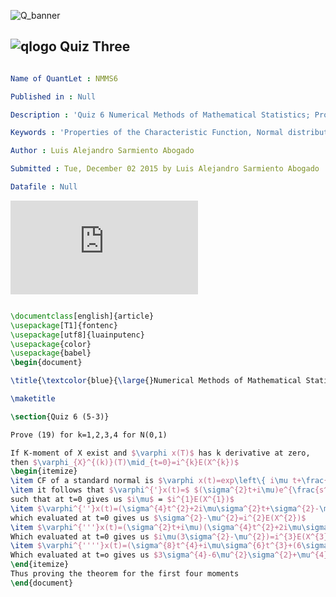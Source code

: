 ![Q_banner](https://github.com/QuantLet/Styleguide-and-Validation-procedure/blob/master/pictures/banner.png)

## ![qlogo](https://github.com/QuantLet/Styleguide-and-Validation-procedure/blob/master/pictures/qloqo.png) **Quiz Three**

```yaml

Name of QuantLet : NMMS6

Published in : Null

Description : 'Quiz 6 Numerical Methods of Mathematical Statistics; Prove Equation 19 for the first four moments' 

Keywords : 'Properties of the Characteristic Function, Normal distribution, Moments, histogram'

Author : Luis Alejandro Sarmiento Abogado

Submitted : Tue, December 02 2015 by Luis Alejandro Sarmiento Abogado

Datafile : Null

```
![Q_pdf](https://github.com/saabogal/NMS567337-Q1/files/49018/Quiz.six.pdf)

```tex

\documentclass[english]{article}
\usepackage[T1]{fontenc}
\usepackage[utf8]{luainputenc}
\usepackage{color}
\usepackage{babel}
\begin{document}

\title{\textcolor{blue}{\large{}Numerical Methods of Mathematical Statistics}}

\maketitle

\section{Quiz 6 (5-3)}

Prove (19) for k=1,2,3,4 for N(0,1)

If K-moment of X exist and $\varphi x(T)$ has k derivative at zero,
then $\varphi_{X}^{(k)}(T)\mid_{t=0}=i^{k}E(X^{k})$
\begin{itemize}
\item CF of a standard normal is $\varphi x(t)=exp\left\{ i\mu t+\frac{1}{2}\sigma^{2}t^{2}\right\} $ 
\item it follows that $\varphi^{'}x(t)=$ $(\sigma^{2}t+i\mu)e^{\frac{s^{2}t^{2}+2i\mu t}{2}}$
such that at t=0 gives us $i\mu$ = $i^{1}E(X^{1})$ 
\item $\varphi^{''}x(t)=(\sigma^{4}t^{2}+2i\mu\sigma^{2}t+\sigma^{2}-\mu^{2})e^{\frac{s^{2}t^{2}+2i\mu t}{2}}$
which evaluated at t=0 gives us $\sigma^{2}-\mu^{2}=i^{2}E(X^{2})$ 
\item $\varphi^{'''}x(t)=(\sigma^{2}t+i\mu)(\sigma^{4}t^{2}+2i\mu\sigma^{2}t+3\sigma^{2}-\mu^{2})e^{\frac{s^{2}t^{2}+2i\mu t}{2}}$
Which evaluated at t=0 gives us $i\mu(3\sigma^{2}-\mu^{2})=i^{3}E(X^{3})$
\item $\varphi^{''''}x(t)=(\sigma^{8}t^{4}+i\mu\sigma^{6}t^{3}+(6\sigma^{6}-6\mu^{2}\sigma^{4})t^{2}+(12i\mu\sigma^{4}t+4i\mu^{3}\sigma^{2})t+3\sigma^{4}-6\mu^{2}\sigma^{2}+\mu^{4})e^{\frac{s^{2}t^{2}+2i\mu t}{2}}$
Which evaluated at t=o gives us $3\sigma^{4}-6\mu^{2}\sigma^{2}+\mu^{4}=i^{4}E(X^{4})$
\end{itemize}
Thus proving the theorem for the first four moments 
\end{document}

```

